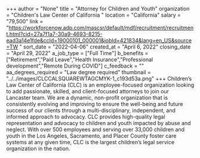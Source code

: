 +++
author = "None"
title = "Attorney for Children and Youth"
organization = "Children's Law Center of California "
location = "California"
salary = "79,500"
link = "https://workforcenow.adp.com/mascsr/default/mdf/recruitment/recruitment.html?cid=27a7f1a7-30a9-4693-8215-ead3a14e1fde&ccId=19000101_000001&jobId=421834&lang=en_US&source=TW "
sort_date = "2022-04-06"
created_at = "April 6, 2022"
closing_date = "April 29, 2022"
a_job_type = ["Full Time"]
b_benefits = ["Retirement","Paid Leave","Health Insurance","Professional development","Remote During COVID"]
c_feedback = ""
aa_degrees_required = "Law degree required"
thumbnail = "../../images/CLCCALSQUAREWTAGCMYK-1_c193d53a.png"
+++
Children’s Law Center of California (CLC) is an employee-focused organization looking to add passionate, skilled, and client-focused attorneys to join our Lancaster team. We are a dynamic, non-profit organization that is consistently evolving and improving to ensure the well-being and future success of our clients through a multi-disciplinary, independent, and informed approach to advocacy. CLC provides high-quality legal representation and advocacy to children and youth impacted by abuse and neglect. With over 500 employees and serving over 33,000 children and youth in the Los Angeles, Sacramento, and Placer County foster care systems at any given time, CLC is the largest children’s legal service organization in the nation.  